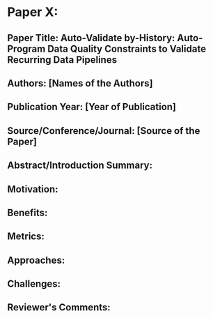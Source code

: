 
# Paper X:

## Paper Title: Auto-Validate by-History: Auto-Program Data Quality Constraints to Validate Recurring Data Pipelines

## Authors: [Names of the Authors]

## Publication Year: [Year of Publication]

## Source/Conference/Journal: [Source of the Paper]
 
## Abstract/Introduction Summary:

## Motivation:

## Benefits:

## Metrics:

## Approaches:

## Challenges:

## Reviewer's Comments:
